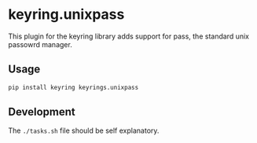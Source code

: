 # keyring.unixpass

This plugin for the keyring library adds support for pass, the standard unix passowrd manager.

## Usage

```bash
pip install keyring keyrings.unixpass
```

## Development

The `./tasks.sh` file should be self explanatory.
